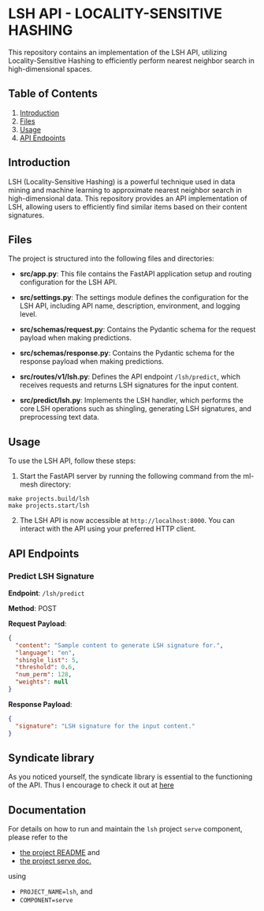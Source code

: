 # LSH API - LOCALITY-SENSITIVE HASHING

This repository contains an implementation of the LSH API, utilizing Locality-Sensitive Hashing to efficiently perform nearest neighbor search in high-dimensional spaces.

## Table of Contents

1. [Introduction](#introduction)
2. [Files](#files)
3. [Usage](#usage)
4. [API Endpoints](#api-endpoints)

## Introduction

LSH (Locality-Sensitive Hashing) is a powerful technique used in data mining and machine learning to approximate nearest neighbor search in high-dimensional data. This repository provides an API implementation of LSH, allowing users to efficiently find similar items based on their content signatures.

## Files

The project is structured into the following files and directories:

- **src/app.py**: This file contains the FastAPI application setup and routing configuration for the LSH API.

- **src/settings.py**: The settings module defines the configuration for the LSH API, including API name, description, environment, and logging level.

- **src/schemas/request.py**: Contains the Pydantic schema for the request payload when making predictions.

- **src/schemas/response.py**: Contains the Pydantic schema for the response payload when making predictions.

- **src/routes/v1/lsh.py**: Defines the API endpoint `/lsh/predict`, which receives requests and returns LSH signatures for the input content.

- **src/predict/lsh.py**: Implements the LSH handler, which performs the core LSH operations such as shingling, generating LSH signatures, and preprocessing text data.

## Usage

To use the LSH API, follow these steps:

1. Start the FastAPI server by running the following command from the ml-mesh directory:
```
make projects.build/lsh
make projects.start/lsh
```

2. The LSH API is now accessible at `http://localhost:8000`. You can interact with the API using your preferred HTTP client.

## API Endpoints

### Predict LSH Signature

**Endpoint**: `/lsh/predict`

**Method**: POST

**Request Payload**:

```json
{
  "content": "Sample content to generate LSH signature for.",
  "language": "en",
  "shingle_list": 5,
  "threshold": 0.6,
  "num_perm": 128,
  "weights": null
}
```
**Response Payload**:
```json
{
  "signature": "LSH signature for the input content."
}
```

## Syndicate library

As you noticed yourself, the syndicate library is essential to the functioning of the API. Thus I encourage to check it out at [here](/libs/syndicate)

## Documentation

For details on how to run and maintain the `lsh` project `serve` component, please refer
to the
- [the project README](../README.md) and
- [the project serve doc.](../../docs/03_serve.md)

using

- `PROJECT_NAME=lsh`, and
- `COMPONENT=serve`

